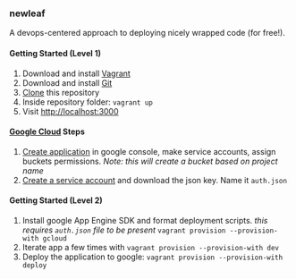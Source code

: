 ### newleaf
A devops-centered approach to deploying nicely wrapped code (for free!).
#### Getting Started (Level 1)
1. Download and install [Vagrant](https://www.vagrantup.com/downloads.html)
3. Download and install [Git](https://git-scm.com/book/en/v2/Getting-Started-Installing-Git)
4. [Clone](https://help.github.com/en/articles/cloning-a-repository) this repository   
5. Inside repository folder: `vagrant up`
6. Visit [http://localhost:3000](http://localhost:3000)


#### [Google Cloud](https://console.cloud.google.com/) Steps

1.  [Create application]([https://cloud.google.com/appengine/docs/standard/nodejs/building-app/creating-project#creating-a-gcp-project](https://cloud.google.com/appengine/docs/standard/nodejs/building-app/creating-project#creating-a-gcp-project)) in google console, make service accounts, assign buckets permissions.
  _Note: this will create a bucket based on project name_
3.  [Create a service account](https://cloud.google.com/iam/docs/creating-managing-service-account-keys#iam-service-account-keys-create-console) and download the json key.  Name it `auth.json`

#### Getting Started (Level 2)
1.  Install google App Engine SDK and format deployment scripts.  *this requires `auth.json` file to be present*
   `vagrant provision --provision-with gcloud`
2. Iterate app a few times with
  `vagrant provision --provision-with dev`
3.  Deploy the application to google:
  `vagrant provision --provision-with deploy`

